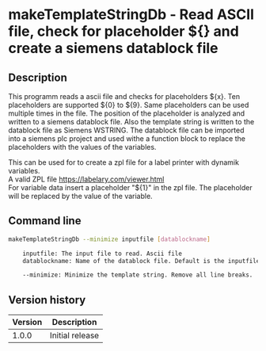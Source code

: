 # makeTemplateStringDb - Read ASCII file, check for placeholder ${} and create a siemens datablock file

## Description

This programm reads a ascii file and checks for placeholders ${x}. Ten placeholders are supported ${0} to ${9}.
Same placeholders can be used multiple times in the file. The position of the placeholder is analyzed and written to a siemens datablock file. Also the template string is written to the datablock file as Siemens WSTRING. The datablock file can be imported into a siemens plc project and used withe a function block to replace the placeholders with the values of the variables.

This can be used for to create a zpl file for a label printer with dynamik variables.  
A valid ZPL file https://labelary.com/viewer.html  
For variable data insert a placeholder "${1}" in the zpl file. The placeholder will be replaced by the value of the variable.

## Command line

```bash
makeTemplateStringDb --minimize inputfile [datablockname]

    inputfile: The input file to read. Ascii file
    datablockname: Name of the datablock file. Default is the inputfile name.

    --minimize: Minimize the template string. Remove all line breaks.

```

## Version history

| Version | Description     |
| ------- | --------------- |
| 1.0.0   | Initial release |
